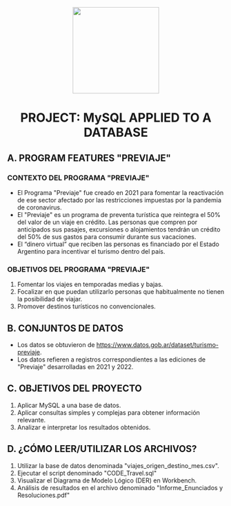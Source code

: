 <div id="header" align="center">
    <img src="https://media.giphy.com/media/v1.Y2lkPTc5MGI3NjExbWN0dTQzaHN5M3E5bG5pYnBmNjkyb3IwOGF6bmVlMG95OGZ2cjU3cyZlcD12MV9pbnRlcm5hbF9naWZfYnlfaWQmY3Q9Zw/AErExHJVxRbkm5hPkB/giphy.gif" width="200" />
    <h1 align="center"> PROJECT: MySQL APPLIED TO A DATABASE </h1>
</div>

## A. PROGRAM FEATURES "PREVIAJE"

### CONTEXTO DEL PROGRAMA "PREVIAJE"
- El Programa "Previaje" fue creado en 2021 para fomentar la reactivación de ese sector afectado por las restricciones impuestas por la pandemia de coronavirus.
- El "Previaje" es un programa de preventa turística que reintegra el 50% del valor de un viaje en crédito. Las personas que compren por anticipados sus pasajes, excursiones o alojamientos tendrán un crédito del 50% de sus gastos para consumir durante sus vacaciones.
- El “dinero virtual” que reciben las personas es financiado por el Estado Argentino para incentivar el turismo dentro del país.

### OBJETIVOS DEL PROGRAMA "PREVIAJE"
1) Fomentar los viajes en temporadas medias y bajas.
2) Focalizar en que puedan utilizarlo personas que habitualmente no tienen la posibilidad de viajar.
3) Promover destinos turísticos no convencionales.

## B. CONJUNTOS DE DATOS
- Los datos se obtuvieron de https://www.datos.gob.ar/dataset/turismo-previaje.
- Los datos refieren a registros correspondientes a las ediciones de "Previaje" desarrolladas en 2021 y 2022.

## C. OBJETIVOS DEL PROYECTO
1) Aplicar MySQL a una base de datos.
2) Aplicar consultas simples y complejas para obtener información relevante.
3) Analizar e interpretar los resultados obtenidos.

## D. ¿CÓMO LEER/UTILIZAR LOS ARCHIVOS?
1) Utilizar la base de datos denominada "viajes_origen_destino_mes.csv".
2) Ejecutar el script denominado "CODE_Travel.sql"
3) Visualizar el Diagrama de Modelo Lógico (DER) en Workbench.
4) Análisis de resultados en el archivo denominado "Informe_Enunciados y Resoluciones.pdf"

